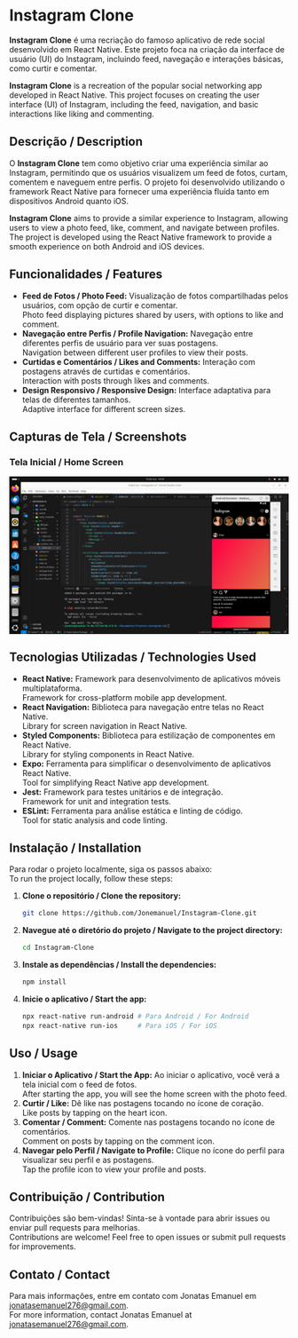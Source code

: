 # Instagram Clone

**Instagram Clone** é uma recriação do famoso aplicativo de rede social desenvolvido em React Native. Este projeto foca na criação da interface de usuário (UI) do Instagram, incluindo feed, navegação e interações básicas, como curtir e comentar.

**Instagram Clone** is a recreation of the popular social networking app developed in React Native. This project focuses on creating the user interface (UI) of Instagram, including the feed, navigation, and basic interactions like liking and commenting.

## Descrição / Description

O **Instagram Clone** tem como objetivo criar uma experiência similar ao Instagram, permitindo que os usuários visualizem um feed de fotos, curtam, comentem e naveguem entre perfis. O projeto foi desenvolvido utilizando o framework React Native para fornecer uma experiência fluída tanto em dispositivos Android quanto iOS.

**Instagram Clone** aims to provide a similar experience to Instagram, allowing users to view a photo feed, like, comment, and navigate between profiles. The project is developed using the React Native framework to provide a smooth experience on both Android and iOS devices.

## Funcionalidades / Features

- **Feed de Fotos / Photo Feed:** Visualização de fotos compartilhadas pelos usuários, com opção de curtir e comentar.  
  Photo feed displaying pictures shared by users, with options to like and comment.
- **Navegação entre Perfis / Profile Navigation:** Navegação entre diferentes perfis de usuário para ver suas postagens.  
  Navigation between different user profiles to view their posts.
- **Curtidas e Comentários / Likes and Comments:** Interação com postagens através de curtidas e comentários.  
  Interaction with posts through likes and comments.
- **Design Responsivo / Responsive Design:** Interface adaptativa para telas de diferentes tamanhos.  
  Adaptive interface for different screen sizes.

## Capturas de Tela / Screenshots

### Tela Inicial / Home Screen

<div style="display: flex; flex-direction: row;">
  <img src="https://github.com/Jonemanuel/Instagram-Clone/blob/main/assets/readme/instagram.png" alt="Home Screen 1" width="1000"/>
</div>


## Tecnologias Utilizadas / Technologies Used

- **React Native:** Framework para desenvolvimento de aplicativos móveis multiplataforma.  
  Framework for cross-platform mobile app development.
- **React Navigation:** Biblioteca para navegação entre telas no React Native.  
  Library for screen navigation in React Native.
- **Styled Components:** Biblioteca para estilização de componentes em React Native.  
  Library for styling components in React Native.
- **Expo:** Ferramenta para simplificar o desenvolvimento de aplicativos React Native.  
  Tool for simplifying React Native app development.
- **Jest:** Framework para testes unitários e de integração.  
  Framework for unit and integration tests.
- **ESLint:** Ferramenta para análise estática e linting de código.  
  Tool for static analysis and code linting.

## Instalação / Installation

Para rodar o projeto localmente, siga os passos abaixo:  
To run the project locally, follow these steps:

1. **Clone o repositório / Clone the repository:**
    ```bash
    git clone https://github.com/Jonemanuel/Instagram-Clone.git
    ```
2. **Navegue até o diretório do projeto / Navigate to the project directory:**
    ```bash
    cd Instagram-Clone
    ```
3. **Instale as dependências / Install the dependencies:**
    ```bash
    npm install
    ```
4. **Inicie o aplicativo / Start the app:**
    ```bash
    npx react-native run-android # Para Android / For Android
    npx react-native run-ios     # Para iOS / For iOS
    ```

## Uso / Usage

1. **Iniciar o Aplicativo / Start the App:** Ao iniciar o aplicativo, você verá a tela inicial com o feed de fotos.  
   After starting the app, you will see the home screen with the photo feed.
2. **Curtir / Like:** Dê like nas postagens tocando no ícone de coração.  
   Like posts by tapping on the heart icon.
3. **Comentar / Comment:** Comente nas postagens tocando no ícone de comentários.  
   Comment on posts by tapping on the comment icon.
4. **Navegar pelo Perfil / Navigate to Profile:** Clique no ícone do perfil para visualizar seu perfil e as postagens.  
   Tap the profile icon to view your profile and posts.

## Contribuição / Contribution

Contribuições são bem-vindas! Sinta-se à vontade para abrir issues ou enviar pull requests para melhorias.  
Contributions are welcome! Feel free to open issues or submit pull requests for improvements.

## Contato / Contact

Para mais informações, entre em contato com Jonatas Emanuel em [jonatasemanuel276@gmail.com](mailto:jonatasemanuel276@gmail.com).  
For more information, contact Jonatas Emanuel at [jonatasemanuel276@gmail.com](mailto:jonatasemanuel276@gmail.com).
